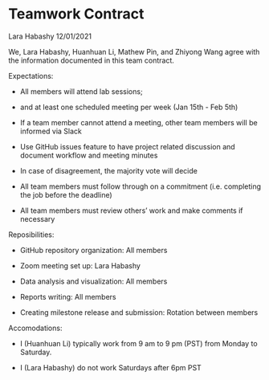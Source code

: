 Teamwork Contract
================
Lara Habashy
12/01/2021

We, Lara Habashy, Huanhuan Li, Mathew Pin, and Zhiyong Wang agree with
the information documented in this team contract.

Expectations:

  - All members will attend lab sessions;

  - and at least one scheduled meeting per week (Jan 15th - Feb 5th)

  - If a team member cannot attend a meeting, other team members will be
    informed via Slack

  - Use GitHub issues feature to have project related discussion and
    document workflow and meeting minutes

  - In case of disagreement, the majority vote will decide

  - All team members must follow through on a commitment
    (i.e. completing the job before the deadline)

  - All team members must review others’ work and make comments if
    necessary

Reposibilities:

  - GitHub repository organization: All members

  - Zoom meeting set up: Lara Habashy

  - Data analysis and visualization: All members

  - Reports writing: All members

  - Creating milestone release and submission: Rotation between members

Accomodations:

  - I (Huanhuan Li) typically work from 9 am to 9 pm (PST) from Monday
    to Saturday.

  - I (Lara Habashy) do not work Saturdays after 6pm PST
